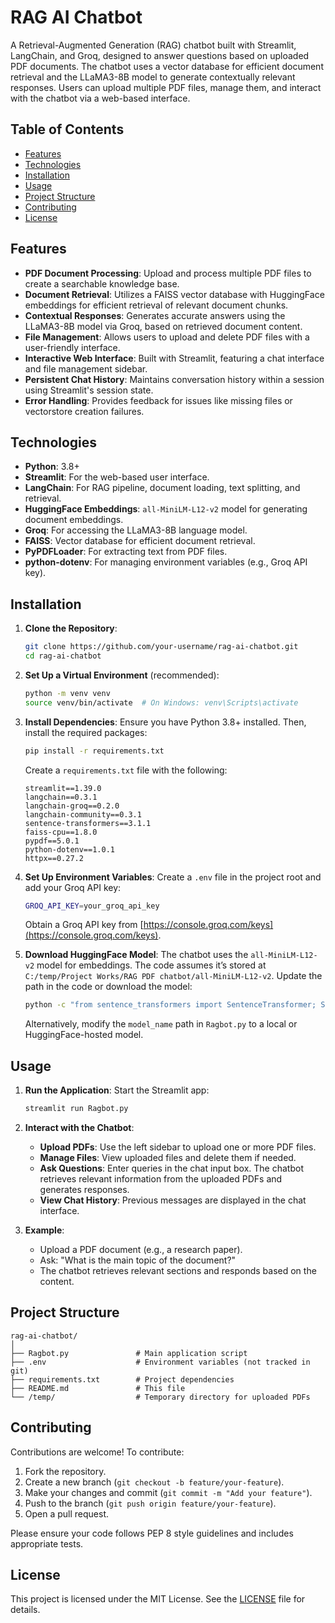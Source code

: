 # RAG AI Chatbot

A Retrieval-Augmented Generation (RAG) chatbot built with Streamlit, LangChain, and Groq, designed to answer questions based on uploaded PDF documents. The chatbot uses a vector database for efficient document retrieval and the LLaMA3-8B model to generate contextually relevant responses. Users can upload multiple PDF files, manage them, and interact with the chatbot via a web-based interface.

## Table of Contents
- [Features](#features)
- [Technologies](#technologies)
- [Installation](#installation)
- [Usage](#usage)
- [Project Structure](#project-structure)
- [Contributing](#contributing)
- [License](#license)

## Features
- **PDF Document Processing**: Upload and process multiple PDF files to create a searchable knowledge base.
- **Document Retrieval**: Utilizes a FAISS vector database with HuggingFace embeddings for efficient retrieval of relevant document chunks.
- **Contextual Responses**: Generates accurate answers using the LLaMA3-8B model via Groq, based on retrieved document content.
- **File Management**: Allows users to upload and delete PDF files with a user-friendly interface.
- **Interactive Web Interface**: Built with Streamlit, featuring a chat interface and file management sidebar.
- **Persistent Chat History**: Maintains conversation history within a session using Streamlit's session state.
- **Error Handling**: Provides feedback for issues like missing files or vectorstore creation failures.

## Technologies
- **Python**: 3.8+
- **Streamlit**: For the web-based user interface.
- **LangChain**: For RAG pipeline, document loading, text splitting, and retrieval.
- **HuggingFace Embeddings**: `all-MiniLM-L12-v2` model for generating document embeddings.
- **Groq**: For accessing the LLaMA3-8B language model.
- **FAISS**: Vector database for efficient document retrieval.
- **PyPDFLoader**: For extracting text from PDF files.
- **python-dotenv**: For managing environment variables (e.g., Groq API key).

## Installation

1. **Clone the Repository**:
   ```bash
   git clone https://github.com/your-username/rag-ai-chatbot.git
   cd rag-ai-chatbot
   ```

2. **Set Up a Virtual Environment** (recommended):
   ```bash
   python -m venv venv
   source venv/bin/activate  # On Windows: venv\Scripts\activate
   ```

3. **Install Dependencies**:
   Ensure you have Python 3.8+ installed. Then, install the required packages:
   ```bash
   pip install -r requirements.txt
   ```
   Create a `requirements.txt` file with the following:
   ```
   streamlit==1.39.0
   langchain==0.3.1
   langchain-groq==0.2.0
   langchain-community==0.3.1
   sentence-transformers==3.1.1
   faiss-cpu==1.8.0
   pypdf==5.0.1
   python-dotenv==1.0.1
   httpx==0.27.2
   ```

4. **Set Up Environment Variables**:
   Create a `.env` file in the project root and add your Groq API key:
   ```bash
   GROQ_API_KEY=your_groq_api_key
   ```
   Obtain a Groq API key from [https://console.groq.com/keys](https://console.groq.com/keys).

5. **Download HuggingFace Model**:
   The chatbot uses the `all-MiniLM-L12-v2` model for embeddings. The code assumes it’s stored at `C:/temp/Project Works/RAG PDF chatbot/all-MiniLM-L12-v2`. Update the path in the code or download the model:
   ```bash
   python -c "from sentence_transformers import SentenceTransformer; SentenceTransformer('all-MiniLM-L12-v2')"
   ```
   Alternatively, modify the `model_name` path in `Ragbot.py` to a local or HuggingFace-hosted model.

## Usage

1. **Run the Application**:
   Start the Streamlit app:
   ```bash
   streamlit run Ragbot.py
   ```

2. **Interact with the Chatbot**:
   - **Upload PDFs**: Use the left sidebar to upload one or more PDF files.
   - **Manage Files**: View uploaded files and delete them if needed.
   - **Ask Questions**: Enter queries in the chat input box. The chatbot retrieves relevant information from the uploaded PDFs and generates responses.
   - **View Chat History**: Previous messages are displayed in the chat interface.

3. **Example**:
   - Upload a PDF document (e.g., a research paper).
   - Ask: "What is the main topic of the document?"
   - The chatbot retrieves relevant sections and responds based on the content.

## Project Structure
```
rag-ai-chatbot/
│
├── Ragbot.py               # Main application script
├── .env                    # Environment variables (not tracked in git)
├── requirements.txt        # Project dependencies
├── README.md               # This file
└── /temp/                  # Temporary directory for uploaded PDFs
```

## Contributing
Contributions are welcome! To contribute:
1. Fork the repository.
2. Create a new branch (`git checkout -b feature/your-feature`).
3. Make your changes and commit (`git commit -m "Add your feature"`).
4. Push to the branch (`git push origin feature/your-feature`).
5. Open a pull request.

Please ensure your code follows PEP 8 style guidelines and includes appropriate tests.

## License
This project is licensed under the MIT License. See the [LICENSE](LICENSE) file for details.